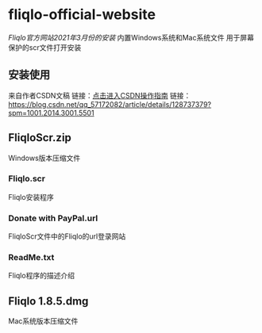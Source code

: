 # fliqlo-official-website
*Fliqlo官方网站2021年3月份的安装*
内置Windows系统和Mac系统文件
用于屏幕保护的scr文件打开安装
## 安装使用
来自作者CSDN文稿
链接：[点击进入CSDN操作指南](https://blog.csdn.net/qq_57172082/article/details/128737379?spm=1001.2014.3001.5501) 
链接：https://blog.csdn.net/qq_57172082/article/details/128737379?spm=1001.2014.3001.5501

## FliqloScr.zip
Windows版本压缩文件
### Fliqlo.scr
Fliqlo安装程序
### Donate with PayPal.url
FliqloScr文件中的Fliqlo的url登录网站
### ReadMe.txt
Fliqlo程序的描述介绍
## Fliqlo 1.8.5.dmg
Mac系统版本压缩文件
